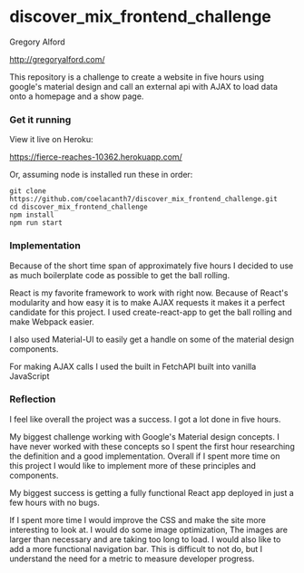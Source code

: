 # discover_mix_frontend_challenge

Gregory Alford

http://gregoryalford.com/

This repository is a challenge to create a website in five hours using google's material design and call an external api with AJAX to load data onto a homepage and a show page.

### Get it running

View it live on Heroku:

https://fierce-reaches-10362.herokuapp.com/

Or, assuming node is installed run these in order:

```
git clone https://github.com/coelacanth7/discover_mix_frontend_challenge.git
cd discover_mix_frontend_challenge
npm install
npm run start
```

### Implementation

Because of the short time span of approximately five hours I decided to use as much boilerplate code as possible to get the ball rolling.

React is my favorite framework to work with right now. Because of React's modularity and how easy it is to make AJAX requests it makes it a perfect candidate for this project. I used create-react-app to get the ball rolling and make Webpack easier.

I also used Material-UI to easily get a handle on some of the material design components.

For making AJAX calls I used the built in FetchAPI built into vanilla JavaScript

### Reflection

I feel like overall the project was a success. I got a lot done in five hours.

My biggest challenge working with Google's Material design concepts. I have never worked with these concepts so I spent the first hour researching the definition and a good implementation. Overall if I spent more time on this project I would like to implement more of these principles and components.

My biggest success is getting a fully functional React app deployed in just a few hours with no bugs.

If I spent more time I would improve the CSS and make the site more interesting to look at. I would do some image optimization, The images are larger than necessary and are taking too long to load. I would also like to add a more functional navigation bar. This is difficult to not do, but I understand the need for a metric to measure developer progress.
